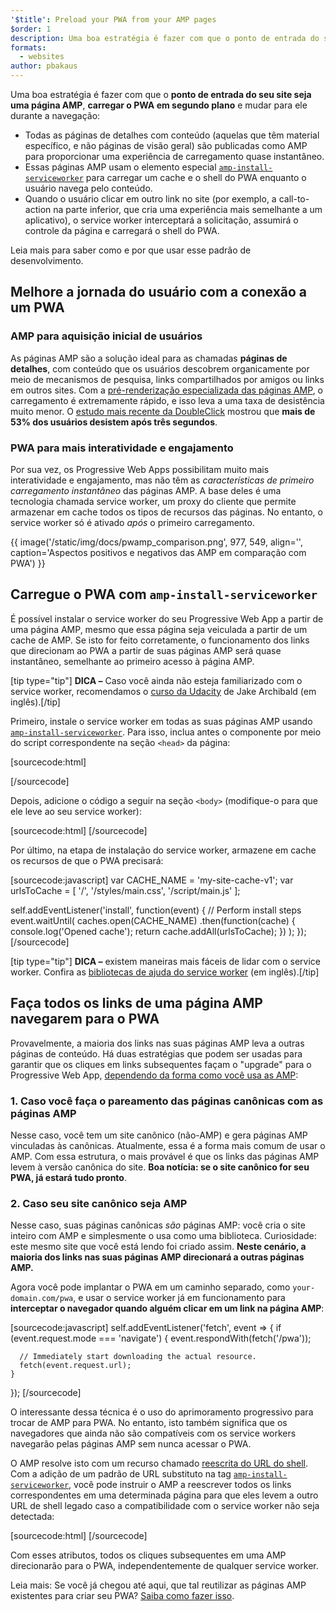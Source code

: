 ```yaml
---
'$title': Preload your PWA from your AMP pages
$order: 1
description: Uma boa estratégia é fazer com que o ponto de entrada do seu site seja uma página AMP, carregar o PWA em segundo plano e mudar para ...
formats:
  - websites
author: pbakaus
---
```


Uma boa estratégia é fazer com que o **ponto de entrada do seu site seja uma página AMP**, **carregar o PWA em segundo plano** e mudar para ele durante a navegação:

- Todas as páginas de detalhes com conteúdo (aquelas que têm material específico, e não páginas de visão geral) são publicadas como AMP para proporcionar uma experiência de carregamento quase instantâneo.
- Essas páginas AMP usam o elemento especial [`amp-install-serviceworker`](../../../documentation/components/reference/amp-install-serviceworker.md) para carregar um cache e o shell do PWA enquanto o usuário navega pelo conteúdo.
- Quando o usuário clicar em outro link no site (por exemplo, a call-to-action na parte inferior, que cria uma experiência mais semelhante a um aplicativo), o service worker interceptará a solicitação, assumirá o controle da página e carregará o shell do PWA.

Leia mais para saber como e por que usar esse padrão de desenvolvimento.

## Melhore a jornada do usuário com a conexão a um PWA

### AMP para aquisição inicial de usuários

As páginas AMP são a solução ideal para as chamadas **páginas de detalhes**, com conteúdo que os usuários descobrem organicamente por meio de mecanismos de pesquisa, links compartilhados por amigos ou links em outros sites. Com a [pré-renderização especializada das páginas AMP](../../../about/how-amp-works.html), o carregamento é extremamente rápido, e isso leva a uma taxa de desistência muito menor. O [estudo mais recente da DoubleClick](https://www.doubleclickbygoogle.com/articles/mobile-speed-matters/) mostrou que **mais de 53% dos usuários desistem após três segundos**.

### PWA para mais interatividade e engajamento

Por sua vez, os Progressive Web Apps possibilitam muito mais interatividade e engajamento, mas não têm as _características de primeiro carregamento instantâneo_ das páginas AMP. A base deles é uma tecnologia chamada service worker, um proxy do cliente que permite armazenar em cache todos os tipos de recursos das páginas. No entanto, o service worker só é ativado _após_ o primeiro carregamento.

{{ image('/static/img/docs/pwamp_comparison.png', 977, 549, align='', caption='Aspectos positivos e negativos das AMP em comparação com PWA') }}

## Carregue o PWA com `amp-install-serviceworker`

É possível instalar o service worker do seu Progressive Web App a partir de uma página AMP, mesmo que essa página seja veiculada a partir de um cache de AMP. Se isto for feito corretamente, o funcionamento dos links que direcionam ao PWA a partir de suas páginas AMP será quase instantâneo, semelhante ao primeiro acesso à página AMP.

[tip type="tip"] <strong>DICA –</strong> Caso você ainda não esteja familiarizado com o service worker, recomendamos o [curso da Udacity](https://www.udacity.com/course/offline-web-applications--ud899) de Jake Archibald (em inglês).[/tip]

Primeiro, instale o service worker em todas as suas páginas AMP usando [`amp-install-serviceworker`](../../../documentation/components/reference/amp-install-serviceworker.md). Para isso, inclua antes o componente por meio do script correspondente na seção `<head>` da página:

[sourcecode:html]

<script async custom-element="amp-install-serviceworker"
  src="https://cdn.ampproject.org/v0/amp-install-serviceworker-0.1.js"></script>

[/sourcecode]

Depois, adicione o código a seguir na seção `<body>` (modifique-o para que ele leve ao seu service worker):

[sourcecode:html]
<amp-install-serviceworker
      src="https://www.your-domain.com/serviceworker.js"
      layout="nodisplay">
</amp-install-serviceworker>
[/sourcecode]

Por último, na etapa de instalação do service worker, armazene em cache os recursos de que o PWA precisará:

[sourcecode:javascript]
var CACHE_NAME = 'my-site-cache-v1';
var urlsToCache = [
'/',
'/styles/main.css',
'/script/main.js'
];

self.addEventListener('install', function(event) {
// Perform install steps
event.waitUntil(
caches.open(CACHE_NAME)
.then(function(cache) {
console.log('Opened cache');
return cache.addAll(urlsToCache);
})
);
});
[/sourcecode]

[tip type="tip"] <strong>DICA –</strong> existem maneiras mais fáceis de lidar com o service worker. Confira as [bibliotecas de ajuda do service worker](https://github.com/GoogleChrome/sw-helpers) (em inglês).[/tip]

## Faça todos os links de uma página AMP navegarem para o PWA

Provavelmente, a maioria dos links nas suas páginas AMP leva a outras páginas de conteúdo. Há duas estratégias que podem ser usadas para garantir que os cliques em links subsequentes façam o "upgrade" para o Progressive Web App, [dependendo da forma como você usa as AMP](../../../documentation/guides-and-tutorials/optimize-measure/discovery.md):

### 1. Caso você faça o pareamento das páginas canônicas com as páginas AMP

Nesse caso, você tem um site canônico (não-AMP) e gera páginas AMP vinculadas às canônicas. Atualmente, essa é a forma mais comum de usar o AMP. Com essa estrutura, o mais provável é que os links das páginas AMP levem à versão canônica do site. **Boa notícia: se o site canônico for seu PWA, já estará tudo pronto**.

### 2. Caso seu site canônico seja AMP

Nesse caso, suas páginas canônicas _são_ páginas AMP: você cria o site inteiro com AMP e simplesmente o usa como uma biblioteca. Curiosidade: este mesmo site que você está lendo foi criado assim. **Neste cenário, a maioria dos links nas suas páginas AMP direcionará a outras páginas AMP.**

Agora você pode implantar o PWA em um caminho separado, como `your-domain.com/pwa`, e usar o service worker já em funcionamento para **interceptar o navegador quando alguém clicar em um link na página AMP**:

[sourcecode:javascript]
self.addEventListener('fetch', event => {
if (event.request.mode === 'navigate') {
event.respondWith(fetch('/pwa'));

      // Immediately start downloading the actual resource.
      fetch(event.request.url);
    }

});
[/sourcecode]

O interessante dessa técnica é o uso do aprimoramento progressivo para trocar de AMP para PWA. No entanto, isto também significa que os navegadores que ainda não são compatíveis com os service workers navegarão pelas páginas AMP sem nunca acessar o PWA.

O AMP resolve isto com um recurso chamado [reescrita do URL do shell](../../../documentation/components/reference/amp-install-serviceworker.md#shell-url-rewrite). Com a adição de um padrão de URL substituto na tag [`amp-install-serviceworker`](../../../documentation/components/reference/amp-install-serviceworker.md), você pode instruir o AMP a reescrever todos os links correspondentes em uma determinada página para que eles levem a outro URL de shell legado caso a compatibilidade com o service worker não seja detectada:

[sourcecode:html]
<amp-install-serviceworker
      src="https://www.your-domain.com/serviceworker.js"
      layout="nodisplay"
      data-no-service-worker-fallback-url-match=".*"
      data-no-service-worker-fallback-shell-url="https://www.your-domain.com/pwa">
</amp-install-serviceworker>
[/sourcecode]

Com esses atributos, todos os cliques subsequentes em uma AMP direcionarão para o PWA, independentemente de qualquer service worker.

Leia mais: Se você já chegou até aqui, que tal reutilizar as páginas AMP existentes para criar seu PWA? [Saiba como fazer isso](amp-in-pwa.md).
